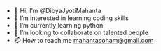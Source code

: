 - 👋 Hi, I’m @DibyaJyotiMahanta
- 👀 I’m interested in learning coding skills
- 🌱 I’m currently learning python
- 💞️ I’m looking to collaborate on talented people
- 📫 How to reach me mahantasoham@gmail.com

<!---
DibyaJyotiMahanta/DibyaJyotiMahanta is a ✨ special ✨ repository because its `README.md` (this file) appears on your GitHub profile.
You can click the Preview link to take a look at your changes.
--->
